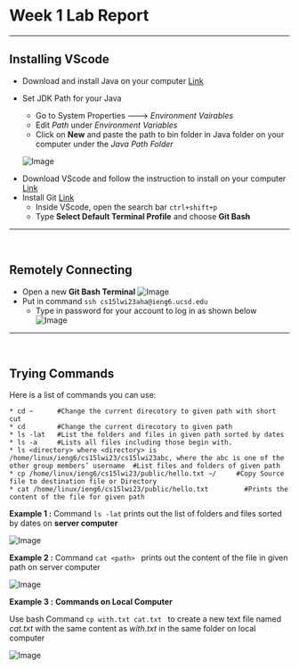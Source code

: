 # Week 1 Lab Report
---

## Installing VScode 

- Download and install Java on your computer [Link](https://download.oracle.com/java/17/latest/jdk-17_windows-x64_bin.exe)
- Set JDK Path for your Java
    - Go to System Properties ---> *Environment Vairables*
     - Edit *Path* under *Environment Variables* 
     - Click on **New** and paste the path to bin folder in Java folder on your computer under the *Java Path Folder*
     
    ![Image]( https://i.ibb.co/LJRCgQ6/Screenshot-2023-01-25-181518.jpg)
    
* Download VScode and follow the instruction to install on your computer [Link](https://code.visualstudio.com)
* Install Git  [Link](https://gitforwindows.org/)
    - Inside VScode, open the search bar `ctrl+shift+p`
    - Type **Select Default Terminal Profile** and choose **Git Bash**

_________________
   <br />   
   
## Remotely Connecting


* Open a new **Git Bash Terminal**
     ![Image](https://i.imgur.com/ykedbfE.jpg) 
* Put in command ```ssh cs15lwi23aha@ieng6.ucsd.edu```
     - Type in password for your account to log in as shown below
     ![Image]( https://i.imgur.com/ktP3PGZ.jpg) 
     
_________________
  <br />   
   
   
## Trying Commands

Here is a list of commands you can use: 
```
* cd ~      #Change the current direcotory to given path with short cut  
* cd        #Change the current direcotory to given path  
* ls -lat   #List the folders and files in given path sorted by dates
* ls -a     #Lists all files including those begin with.
* ls <directory> where <directory> is /home/linux/ieng6/cs15lwi23/cs15lwi23abc, where the abc is one of the other group members’ username  #List files and folders of given path 
* cp /home/linux/ieng6/cs15lwi23/public/hello.txt ~/     #Copy Source file to destination file or Directory
* cat /home/linux/ieng6/cs15lwi23/public/hello.txt         #Prints the content of the file for given path 
```  

  
 **Example 1 :** Command `ls -lat` prints out the list of folders and files sorted by dates on **server computer**  
 

        
![Image](https://i.imgur.com/B92zjul.jpg)  


 **Example 2 :** Command `cat <path> ` prints out the content of the file in given path on server computer  
 
 

![Image](https://i.imgur.com/MsZ0c8J.jpg)  


**Example 3 :** **Commands on Local Computer** <br> 
  
 Use bash Command `cp with.txt cat.txt ` to create a new text file named *cat.txt* with the same content as *with.txt* in the same folder on local computer  

![Image](https://i.imgur.com/6u0LQAP.jpg)  





